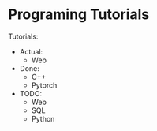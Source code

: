 # Programing Tutorials

Tutorials:


- Actual:
  - Web
- Done:
  - C++
  - Pytorch
- TODO:
  - Web 
  - SQL
  - Python
  
